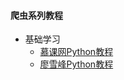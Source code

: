 #### 爬虫系列教程
- 基础学习
    - [慕课网Python教程](http://www.imooc.com/view/177)
    - [廖雪峰Python教程](http://www.liaoxuefeng.com/wiki/001374738125095c955c1e6d8bb493182103fac9270762a000)